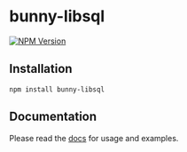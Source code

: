 # bunny-libsql

[![NPM Version](https://img.shields.io/npm/v/bunny-libsql?color=blue)](https://www.npmjs.com/package/bunny-libsql)

## Installation

```shell
npm install bunny-libsql
```

## Documentation

Please read the [docs](https://bunny-launcher.net/bunny-databases/libsql/) for usage and examples.
